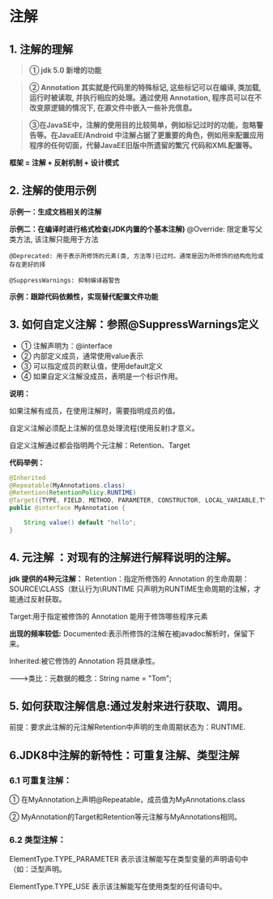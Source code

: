 # 注解
## 1. 注解的理解
>**① jdk 5.0 新增的功能**

>**② Annotation 其实就是代码里的特殊标记, 这些标记可以在编译, 类加载, 运行时被读取, 并执行相应的处理。通过使用 Annotation,
程序员可以在不改变原逻辑的情况下, 在源文件中嵌入一些补充信息。**

>**③在JavaSE中，注解的使用目的比较简单，例如标记过时的功能，忽略警告等。在JavaEE/Android
中注解占据了更重要的角色，例如用来配置应用程序的任何切面，代替JavaEE旧版中所遗留的繁冗
代码和XML配置等。**

**框架 = 注解 + 反射机制 + 设计模式**

## 2. 注解的使用示例
**示例一：生成文档相关的注解**

**示例二：在编译时进行格式检查(JDK内置的个基本注解)**
    @Override: 限定重写父类方法, 该注解只能用于方法
    
    @Deprecated: 用于表示所修饰的元素(类, 方法等)已过时。通常是因为所修饰的结构危险或存在更好的择
    
    @SuppressWarnings: 抑制编译器警告

**示例：跟踪代码依赖性，实现替代配置文件功能**

## 3. 如何自定义注解：参照@SuppressWarnings定义


 * ① 注解声明为：@interface
 * ② 内部定义成员，通常使用value表示
 * ③ 可以指定成员的默认值，使用default定义
 * ④ 如果自定义注解没成员，表明是一个标识作用。


**说明：**

如果注解有成员，在使用注解时，需要指明成员的值。

自定义注解必须配上注解的信息处理流程(使用反射)才意义。

自定义注解通过都会指明两个元注解：Retention、Target

**代码举例：**
```java
@Inherited
@Repeatable(MyAnnotations.class)
@Retention(RetentionPolicy.RUNTIME)
@Target({TYPE, FIELD, METHOD, PARAMETER, CONSTRUCTOR, LOCAL_VARIABLE,TYPE_PARAMETER,TYPE_USE})
public @interface MyAnnotation {

    String value() default "hello";
}
```
## 4. 元注解 ：对现有的注解进行解释说明的注解。 
**jdk 提供的4种元注解：**
Retention：指定所修饰的 Annotation 的生命周期：SOURCE\CLASS（默认行为\RUNTIME   只声明为RUNTIME生命周期的注解，才能通过反射获取。

Target:用于指定被修饰的 Annotation 能用于修饰哪些程序元素

**出现的频率较低:**
Documented:表示所修饰的注解在被javadoc解析时，保留下来。

Inherited:被它修饰的 Annotation 将具继承性。

--->类比：元数据的概念：String name = "Tom";

## 5. 如何获取注解信息:通过发射来进行获取、调用。

前提：要求此注解的元注解Retention中声明的生命周期状态为：RUNTIME.

## 6.JDK8中注解的新特性：可重复注解、类型注解

### 6.1 可重复注解：
① 在MyAnnotation上声明@Repeatable，成员值为MyAnnotations.class

② MyAnnotation的Target和Retention等元注解与MyAnnotations相同。

### 6.2 类型注解：
ElementType.TYPE_PARAMETER 表示该注解能写在类型变量的声明语句中（如：泛型声明。

ElementType.TYPE_USE 表示该注解能写在使用类型的任何语句中。



